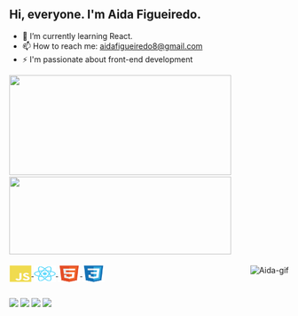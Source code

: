 ## Hi, everyone. I'm Aida Figueiredo.

- 🌱 I’m currently learning React.
- 📫 How to reach me: aidafigueiredo8@gmail.com
- ⚡ I'm passionate about front-end development

<div>
  <a href="https://github.com/AidaFig">
  <img height="180em" width="400px" src="https://github-readme-stats.vercel.app/api?username=AidaFig&show_icons=true&theme=nightowl&include_all_commits=true&count_private=true"/>
  <img height="140em" width="400px" src="https://github-readme-stats.vercel.app/api/top-langs/?username=AidaFig&layout=compact&langs_count=7&theme=nightowl"/>
</div>
  <div style="display: inline_block"><br>
  <img align="center" alt="Aida-Js" height="30" width="40" src="https://raw.githubusercontent.com/devicons/devicon/master/icons/javascript/javascript-plain.svg">
  <img align="center" alt="Aida-React" height="30" width="40" src="https://raw.githubusercontent.com/devicons/devicon/master/icons/react/react-original.svg">
  <img align="center" alt="Aida-HTML" height="30" width="40" src="https://raw.githubusercontent.com/devicons/devicon/master/icons/html5/html5-original.svg">
  <img align="center" alt="Aida-CSS" height="30" width="40" src="https://raw.githubusercontent.com/devicons/devicon/master/icons/css3/css3-original.svg">
   <img align="right" alt="Aida-gif" src="https://i.picasion.com/pic91/6b81e4baff768e772a4003fb94f0f429.gif">
</div>
  
  ##
  
  <div> 
    <a href="https://www.linkedin.com/in/aida-figueiredo-8240651b3/" target="_blank"><img src="https://img.shields.io/badge/-LinkedIn-%230077B5?style=for-the-badge&logo=linkedin&logoColor=white" target="_blank"></a>
  <a href="https://www.instagram.com/aidafigs" target="_blank"><img src="https://img.shields.io/badge/-Instagram-%23E4405F?style=for-the-badge&logo=instagram&logoColor=white" target="_blank"></a>
    <a href="https://twitter.com/aidafigs" target="_blank"><img src="https://img.shields.io/badge/Twitter-1DA1F2?style=for-the-badge&logo=twitter&logoColor=white" target="_blank"></a>
 <a href="https://www.facebook.com/aida.figueiredo.9/" target="_blank"><img src="https://img.shields.io/badge/Facebook-1877F2?style=for-the-badge&logo=facebook&logoColor=white" target="_blank"></a>
</div>
